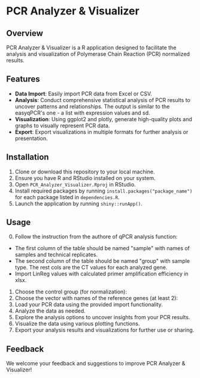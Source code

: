 # PCR Analyzer & Visualizer

## Overview
PCR Analyzer & Visualizer is a  R application designed to facilitate the analysis and visualization of Polymerase Chain Reaction (PCR) normalized results.

## Features
- **Data Import**: Easily import PCR data from Excel or CSV. 
- **Analysis**: Conduct comprehensive statistical analysis of PCR results to uncover patterns and relationships. The output is similar to the easyqPCR's one - a list with expression values and sd.
- **Visualization**: Using ggplot2 and plotly, generate high-quality plots and graphs to visually represent PCR data.
- **Export**: Export visualizations in multiple formats for further analysis or presentation.

## Installation
1. Clone or download this repository to your local machine.
2. Ensure you have R and RStudio installed on your system.
3. Open `PCR_Analyzer_Visualizer.Rproj` in RStudio.
4. Install required packages by running `install.packages("package_name")` for each package listed in `dependencies.R`.
5. Launch the application by running `shiny::runApp()`.

## Usage
0. Follow the instruction from the authore of qPCR analysis function:
 - The first column of the table should be named "sample" with names of samples and technical replicates.
 - The second column of the table should be named "group" with sample type. The rest cols are the CT values for each analyzed gene.
 - Import LinReg values with calculated primer amplification efficiency in xlsx.
1. Choose the control group (for normalization):
2. Choose the vector with names of the reference genes (at least 2):
3. Load your PCR data using the provided import functionality.
4. Analyze the data as needed.
5. Explore the analysis options to uncover insights from your PCR results.
6. Visualize the data using various plotting functions.
7. Export your analysis results and visualizations for further use or sharing.

## Feedback
We welcome your feedback and suggestions to improve PCR Analyzer & Visualizer!
